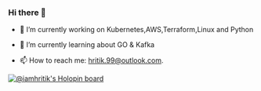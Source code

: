 ### Hi there 👋

<!--
**iamhritik/iamhritik** is a ✨ _special_ ✨ repository because its `README.md` (this file) appears on your GitHub profile.

Here are some ideas to get you started:
- 👯 I’m looking to collaborate on ...
- 💬 Ask me about ...
-->
- 🔭 I’m currently working on Kubernetes,AWS,Terraform,Linux and Python
- 🌱 I’m currently learning about GO & Kafka


- 📫 How to reach me: hritik.99@outlook.com.

[![@iamhritik's Holopin board](https://holopin.io/api/user/board?user=iamhritik)](https://holopin.io/@iamhritik)
